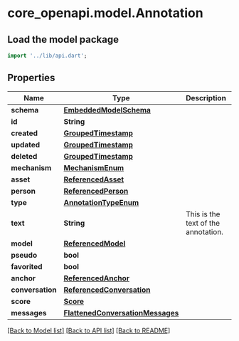# core_openapi.model.Annotation

## Load the model package
```dart
import '../lib/api.dart';
```

## Properties
Name | Type | Description | Notes
------------ | ------------- | ------------- | -------------
**schema** | [**EmbeddedModelSchema**](EmbeddedModelSchema.md) |  | [optional] 
**id** | **String** |  | 
**created** | [**GroupedTimestamp**](GroupedTimestamp.md) |  | 
**updated** | [**GroupedTimestamp**](GroupedTimestamp.md) |  | 
**deleted** | [**GroupedTimestamp**](GroupedTimestamp.md) |  | [optional] 
**mechanism** | [**MechanismEnum**](MechanismEnum.md) |  | [optional] 
**asset** | [**ReferencedAsset**](ReferencedAsset.md) |  | [optional] 
**person** | [**ReferencedPerson**](ReferencedPerson.md) |  | [optional] 
**type** | [**AnnotationTypeEnum**](AnnotationTypeEnum.md) |  | 
**text** | **String** | This is the text of the annotation. | 
**model** | [**ReferencedModel**](ReferencedModel.md) |  | [optional] 
**pseudo** | **bool** |  | [optional] 
**favorited** | **bool** |  | [optional] 
**anchor** | [**ReferencedAnchor**](ReferencedAnchor.md) |  | [optional] 
**conversation** | [**ReferencedConversation**](ReferencedConversation.md) |  | [optional] 
**score** | [**Score**](Score.md) |  | [optional] 
**messages** | [**FlattenedConversationMessages**](FlattenedConversationMessages.md) |  | [optional] 

[[Back to Model list]](../README.md#documentation-for-models) [[Back to API list]](../README.md#documentation-for-api-endpoints) [[Back to README]](../README.md)


